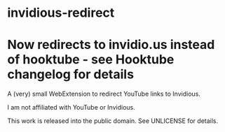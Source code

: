 # invidious-redirect

# Now redirects to invidio.us instead of hooktube - see Hooktube changelog for details

A (very) small WebExtension to redirect YouTube links to Invidious.

I am not affiliated with YouTube or Invidious.

This work is released into the public domain. See UNLICENSE for details.

